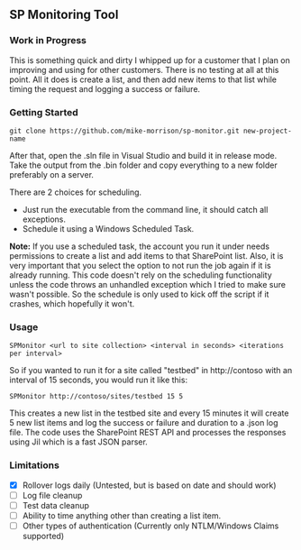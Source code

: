 ﻿## SP Monitoring Tool

### Work in Progress

This is something quick and dirty I whipped up for a customer that I plan on improving and
using for other customers.  There is no testing at all at this point.  All it does is create
a list, and then add new items to that list while timing the request and logging a success or
failure.

### Getting Started

````
git clone https://github.com/mike-morrison/sp-monitor.git new-project-name
````

After that, open the .sln file in Visual Studio and build it in release mode.  Take the output
from the .bin folder and copy everything to a new folder preferably on a server.

There are 2 choices for scheduling.

- Just run the executable from the command line, it should catch all exceptions.
- Schedule it using a Windows Scheduled Task.

**Note:** If you use a scheduled task, the account you run it under needs permissions
to create a list and add items to that SharePoint list.  Also, it is very important that
you select the option to not run the job again if it is already running.  This code doesn't
rely on the scheduling functionality unless the code throws an unhandled exception which
I tried to make sure wasn't possible.  So the schedule is only used to kick off the script
if it crashes, which hopefully it won't.

### Usage

```
SPMonitor <url to site collection> <interval in seconds> <iterations per interval>
```

So if you wanted to run it for a site called "testbed" in http://contoso with an interval of
15 seconds, you would run it like this:

```
SPMonitor http://contoso/sites/testbed 15 5
```

This creates a new list in the testbed site and every 15 minutes it will create 5 new list items
and log the success or failure and duration to a .json log file.  The code uses the SharePoint REST
API and processes the responses using Jil which is a fast JSON parser.

### Limitations

- [x] Rollover logs daily (Untested, but is based on date and should work)
- [ ] Log file cleanup
- [ ] Test data cleanup
- [ ] Ability to time anything other than creating a list item.
- [ ] Other types of authentication (Currently only NTLM/Windows Claims supported)
